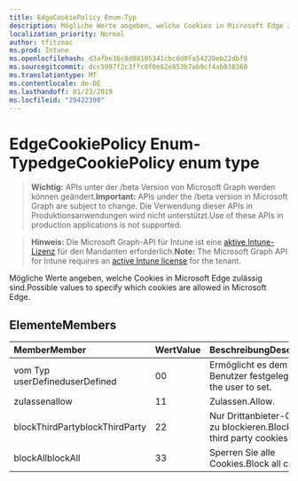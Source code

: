 ```yaml
---
title: EdgeCookiePolicy Enum-Typ
description: Mögliche Werte angeben, welche Cookies in Microsoft Edge zulässig sind.
localization_priority: Normal
author: tfitzmac
ms.prod: Intune
ms.openlocfilehash: d3afbe36c8d08105341cbc6d0fa54220eb22dbf8
ms.sourcegitcommit: dcc5907f2c3ffc0f0e82e953b7ab9cf4ab938360
ms.translationtype: MT
ms.contentlocale: de-DE
ms.lasthandoff: 01/23/2019
ms.locfileid: "29422390"
---
```

# <a name="edgecookiepolicy-enum-type"></a><span data-ttu-id="3cf6f-103">EdgeCookiePolicy Enum-Typ</span><span class="sxs-lookup"><span data-stu-id="3cf6f-103">edgeCookiePolicy enum type</span></span>

> <span data-ttu-id="3cf6f-104">**Wichtig:** APIs unter der /beta Version von Microsoft Graph werden können geändert.</span><span class="sxs-lookup"><span data-stu-id="3cf6f-104">**Important:** APIs under the /beta version in Microsoft Graph are subject to change.</span></span> <span data-ttu-id="3cf6f-105">Die Verwendung dieser APIs in Produktionsanwendungen wird nicht unterstützt.</span><span class="sxs-lookup"><span data-stu-id="3cf6f-105">Use of these APIs in production applications is not supported.</span></span>

> <span data-ttu-id="3cf6f-106">**Hinweis:** Die Microsoft Graph-API für Intune ist eine [aktive Intune-Lizenz](https://go.microsoft.com/fwlink/?linkid=839381) für den Mandanten erforderlich.</span><span class="sxs-lookup"><span data-stu-id="3cf6f-106">**Note:** The Microsoft Graph API for Intune requires an [active Intune license](https://go.microsoft.com/fwlink/?linkid=839381) for the tenant.</span></span>

<span data-ttu-id="3cf6f-107">Mögliche Werte angeben, welche Cookies in Microsoft Edge zulässig sind.</span><span class="sxs-lookup"><span data-stu-id="3cf6f-107">Possible values to specify which cookies are allowed in Microsoft Edge.</span></span>

## <a name="members"></a><span data-ttu-id="3cf6f-108">Elemente</span><span class="sxs-lookup"><span data-stu-id="3cf6f-108">Members</span></span>
|<span data-ttu-id="3cf6f-109">Member</span><span class="sxs-lookup"><span data-stu-id="3cf6f-109">Member</span></span>|<span data-ttu-id="3cf6f-110">Wert</span><span class="sxs-lookup"><span data-stu-id="3cf6f-110">Value</span></span>|<span data-ttu-id="3cf6f-111">Beschreibung</span><span class="sxs-lookup"><span data-stu-id="3cf6f-111">Description</span></span>|
|:---|:---|:---|
|<span data-ttu-id="3cf6f-112">vom Typ userDefined</span><span class="sxs-lookup"><span data-stu-id="3cf6f-112">userDefined</span></span>|<span data-ttu-id="3cf6f-113">0</span><span class="sxs-lookup"><span data-stu-id="3cf6f-113">0</span></span>|<span data-ttu-id="3cf6f-114">Ermöglicht es dem Benutzer festgelegt.</span><span class="sxs-lookup"><span data-stu-id="3cf6f-114">Allow the user to set.</span></span>|
|<span data-ttu-id="3cf6f-115">zulassen</span><span class="sxs-lookup"><span data-stu-id="3cf6f-115">allow</span></span>|<span data-ttu-id="3cf6f-116">1</span><span class="sxs-lookup"><span data-stu-id="3cf6f-116">1</span></span>|<span data-ttu-id="3cf6f-117">Zulassen.</span><span class="sxs-lookup"><span data-stu-id="3cf6f-117">Allow.</span></span>|
|<span data-ttu-id="3cf6f-118">blockThirdParty</span><span class="sxs-lookup"><span data-stu-id="3cf6f-118">blockThirdParty</span></span>|<span data-ttu-id="3cf6f-119">2</span><span class="sxs-lookup"><span data-stu-id="3cf6f-119">2</span></span>|<span data-ttu-id="3cf6f-120">Nur Drittanbieter-Cookies zu blockieren.</span><span class="sxs-lookup"><span data-stu-id="3cf6f-120">Block only third party cookies.</span></span>|
|<span data-ttu-id="3cf6f-121">blockAll</span><span class="sxs-lookup"><span data-stu-id="3cf6f-121">blockAll</span></span>|<span data-ttu-id="3cf6f-122">3</span><span class="sxs-lookup"><span data-stu-id="3cf6f-122">3</span></span>|<span data-ttu-id="3cf6f-123">Sperren Sie alle Cookies.</span><span class="sxs-lookup"><span data-stu-id="3cf6f-123">Block all cookies.</span></span>|




